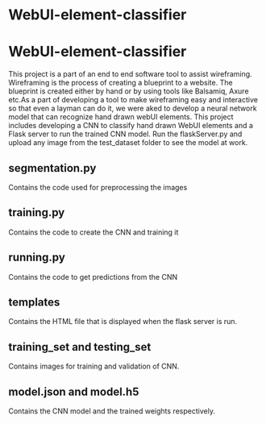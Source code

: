 # WebUI-element-classifier
# WebUI-element-classifier
This project is a part of an end to end software tool to assist wireframing. Wireframing is the process of creating a blueprint to a website. 
The blueprint is created either by hand or by using tools like Balsamiq, Axure etc.As a part of developing a tool to make wireframing easy and interactive
so that even a layman can do it, we were aked to develop a neural network model that can recognize hand drawn webUI elements. 
This project includes developing a CNN to classify hand drawn WebUI elements and a Flask server to run the trained CNN model.
Run the flaskServer.py and upload any image from the test_dataset folder to see the model at work.

## segmentation.py
Contains the code used for preprocessing the images

## training.py
Contains the code to create the CNN and training it

## running.py
Contains the code to get predictions from the CNN

## templates
Contains the HTML file that is displayed when the flask server is run.

## training_set and testing_set
Contains images for training and validation of CNN.

## model.json and model.h5
Contains the CNN model and the trained weights respectively.
